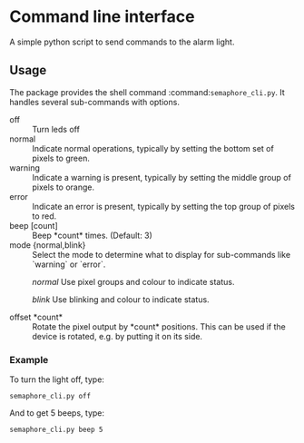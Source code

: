 Command line interface
======================
A simple python script to send commands to the alarm light.

Usage
-----

The package provides the shell command :command:`semaphore_cli.py`. It handles several sub-commands with options.

<dl>
  <dt>off</dt>
  <dd>Turn leds off</dd>

  <dt>normal</dt>
  <dd>Indicate normal operations, typically by setting the bottom set of pixels to green.<dd>

  <dt>warning</dt>
  <dd>Indicate a warning is present, typically by setting the middle group of pixels to orange.</dd>

  <dt>error</dt>
  <dd>Indicate an error is present, typically by setting the top group of pixels to red.</dd>

  <dt>beep [count]</dt>
  <dd>Beep *count* times. (Default: 3)</dd>

  <dt>mode {normal,blink}</dt>
  <dd>Select the mode to determine what to display for sub-commands like `warning` or `error`.

   *normal*
     Use pixel groups and colour to indicate status.

   *blink*
     Use blinking and colour to indicate status.
   </dd>

  <dt>offset *count*</dt>
  <dd>Rotate the pixel output by *count* positions. This can be used if the device is rotated, e.g.
  by putting it on its side.</dd>
</dl>


### Example

To turn the light off, type:

    semaphore_cli.py off

And to get 5 beeps, type:

    semaphore_cli.py beep 5
